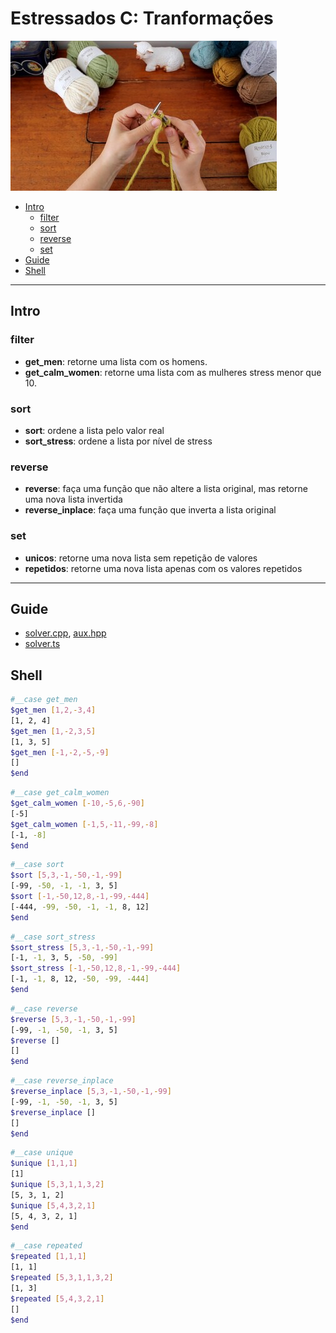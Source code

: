 # Estressados C: Tranformações

![cover](cover.jpg)

[](toc)

- [Intro](#intro)
    - [filter](#filter)
    - [sort](#sort)
    - [reverse](#reverse)
    - [set](#set)
- [Guide](#guide)
- [Shell](#shell)
[](toc)

***

## Intro

### filter
- **get_men**: retorne uma lista com os homens.
- **get_calm_women**: retorne uma lista com as mulheres stress menor que 10.

### sort
- **sort**: ordene a lista pelo valor real
- **sort_stress**: ordene a lista por nível de stress

### reverse
- **reverse**: faça uma função que não altere a lista original, mas retorne uma nova lista invertida
- **reverse_inplace**: faça uma função que inverta a lista original

### set
- **unicos**: retorne uma nova lista sem repetição de valores
- **repetidos**: retorne uma nova lista apenas com os valores repetidos

___
## Guide

- [solver.cpp](.cache/draft.cpp), [aux.hpp](https://raw.githubusercontent.com/senapk/cppaux/master/aux.hpp)
- [solver.ts](.cache/draft.ts)

## Shell

```sh
#__case get_men
$get_men [1,2,-3,4]
[1, 2, 4]
$get_men [1,-2,3,5]
[1, 3, 5]
$get_men [-1,-2,-5,-9]
[]
$end
```

```sh
#__case get_calm_women
$get_calm_women [-10,-5,6,-90]
[-5]
$get_calm_women [-1,5,-11,-99,-8]
[-1, -8]
$end
```

```sh
#__case sort
$sort [5,3,-1,-50,-1,-99]
[-99, -50, -1, -1, 3, 5]
$sort [-1,-50,12,8,-1,-99,-444]
[-444, -99, -50, -1, -1, 8, 12]
$end
```

```sh
#__case sort_stress
$sort_stress [5,3,-1,-50,-1,-99]
[-1, -1, 3, 5, -50, -99]
$sort_stress [-1,-50,12,8,-1,-99,-444]
[-1, -1, 8, 12, -50, -99, -444]
$end
```

```sh
#__case reverse
$reverse [5,3,-1,-50,-1,-99]
[-99, -1, -50, -1, 3, 5]
$reverse []
[]
$end
```

```sh
#__case reverse_inplace
$reverse_inplace [5,3,-1,-50,-1,-99]
[-99, -1, -50, -1, 3, 5]
$reverse_inplace []
[]
$end
```


```sh
#__case unique
$unique [1,1,1]
[1]
$unique [5,3,1,1,3,2]
[5, 3, 1, 2]
$unique [5,4,3,2,1]
[5, 4, 3, 2, 1]
$end
```

```sh
#__case repeated
$repeated [1,1,1]
[1, 1]
$repeated [5,3,1,1,3,2]
[1, 3]
$repeated [5,4,3,2,1]
[]
$end
```
